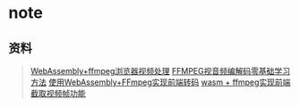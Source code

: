 # note
## 资料
> [WebAssembly+ffmpeg浏览器视频处理](https://www.chenng.cn/post/WebAssembly-ffmpeg.html)
> [FFMPEG视音频编解码零基础学习方法](https://blog.csdn.net/leixiaohua1020/article/details/15811977)
> [使用WebAssembly+FFmpeg实现前端转码](https://zhuanlan.zhihu.com/p/27910351)
> [wasm + ffmpeg实现前端截取视频帧功能](https://zhuanlan.zhihu.com/p/27910351)